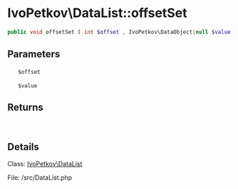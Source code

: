 # IvoPetkov\DataList::offsetSet

```php
public void offsetSet ( int $offset , IvoPetkov\DataObject|null $value )
```

## Parameters

&nbsp;&nbsp;&nbsp;&nbsp;&nbsp;&nbsp;`$offset`

&nbsp;&nbsp;&nbsp;&nbsp;&nbsp;&nbsp;`$value`

## Returns

&nbsp;&nbsp;&nbsp;&nbsp;&nbsp;&nbsp;

## Details

Class: [IvoPetkov\DataList](ivopetkov.datalist.class.md)

File: /src/DataList.php

